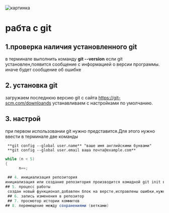 ![картинка](gQ_PEOTlM1s.jpg)
# рабта с git

## 1.проверка наличия установленного git
в терминале выполнить команду **git --version**
если git установлен,появится сообщение с информацией о версии программы. иначе будет сообщение об ошибке

## 2. установка git
загружаем последнюю версию git с сайта https://git-scm.com/downloands
устанавливаем с настройками по умолчанию.

## 3. настрой
при первом использовании git нужно представится.Для этого нужно ввести в терминале две команды
```
 **git config --global user.name** "ваше имя английскими буквами"
 **git config --global user.email ваша почта@example.com**
```
```c#
while (n < 5)
{
      n==;

 ## 4. инициализация репозитория
инициализация или создание репозитория производится комадной git init в директории проэкта.может содержать файлы проэкта   
## 5. процесс работы
 создан новый функционал,добавлен блок на версте,исправлены ошибки,нужно сохранить код 
 ## 6. запись изменения в репозитор  
 ## 7. просмотор истории коммитов
## 8. перемещение между сохранениями (ветками)